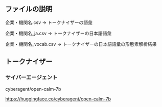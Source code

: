 ## ファイルの説明

企業・機関名.csv → トークナイザーの語彙

企業・機関名_ja.csv → トークナイザーの日本語語彙

企業・機関名_vocab.csv → トークナイザーの日本語語彙の形態素解析結果

## トークナイザー
### サイバーエージェント
cyberagent/open-calm-7b

https://huggingface.co/cyberagent/open-calm-7b
